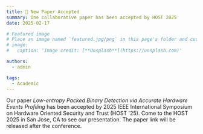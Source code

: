 ```yaml
---
title: 🎉 New Paper Accepted
summary: One collaborative paper has been accepted by HOST 2025
date: 2025-02-17

# Featured image
# Place an image named `featured.jpg/png` in this page's folder and customize its options here.
# image:
#   caption: 'Image credit: [**Unsplash**](https://unsplash.com)'

authors:
  - admin

tags:
  - Academic
---
```

Our paper *Low-entropy Packed Binary Detection via Accurate Hardware Events Profiling* has been accepted by 2025 IEEE International Symposium on Hardware Oriented Security and Trust (HOST '25). Come to the HOST 2025 in San Jose, CA to see our presentation. The paper link will be released after the conference.
